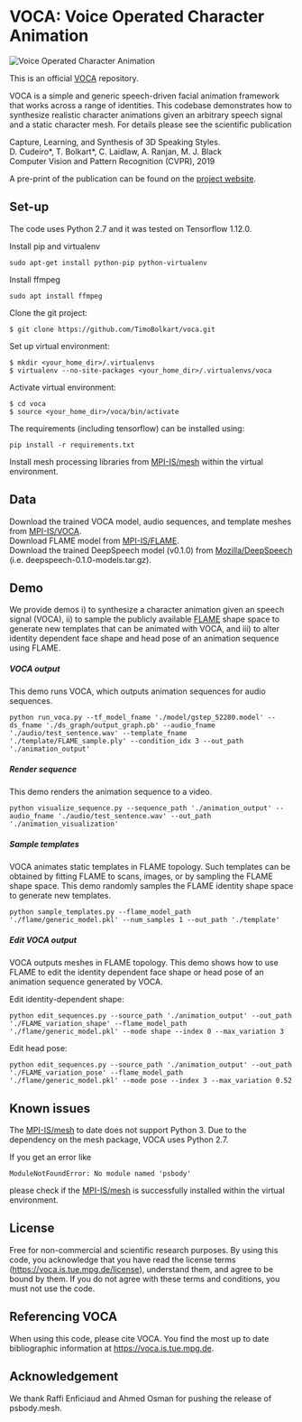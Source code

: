 # VOCA: Voice Operated Character Animation

![Voice Operated Character Animation](https://voca.is.tue.mpg.de/uploads/ckeditor/pictures/61/VOCA_teaser.png)

This is an official [VOCA](https://voca.is.tue.mpg.de) repository.

VOCA is a simple and generic speech-driven facial animation framework that works across a range of identities. This codebase demonstrates how to synthesize realistic character animations given an arbitrary speech signal and a static character mesh. For details please see the scientific publication

Capture, Learning, and Synthesis of 3D Speaking Styles.<br/> 
D. Cudeiro*, T. Bolkart*, C. Laidlaw, A. Ranjan, M. J. Black<br/>
Computer Vision and Pattern Recognition (CVPR), 2019

A pre-print of the publication can be found on the [project website](https://voca.is.tue.mpg.de).


## Set-up

The code uses Python 2.7 and it was tested on Tensorflow 1.12.0.

Install pip and virtualenv
```
sudo apt-get install python-pip python-virtualenv
```

Install ffmpeg
```
sudo apt install ffmpeg
```

Clone the git project:
```
$ git clone https://github.com/TimoBolkart/voca.git
```

Set up virtual environment:
```
$ mkdir <your_home_dir>/.virtualenvs
$ virtualenv --no-site-packages <your_home_dir>/.virtualenvs/voca
```

Activate virtual environment:
```
$ cd voca
$ source <your_home_dir>/voca/bin/activate
```

The requirements (including tensorflow) can be installed using:
```
pip install -r requirements.txt
```

Install mesh processing libraries from [MPI-IS/mesh](https://github.com/MPI-IS/mesh) within the virtual environment.


## Data

Download the trained VOCA model, audio sequences, and template meshes from [MPI-IS/VOCA](https://voca.is.tue.mpg.de).<br/>
Download FLAME model from [MPI-IS/FLAME](http://flame.is.tue.mpg.de/).<br/>
Download the trained DeepSpeech model (v0.1.0) from [Mozilla/DeepSpeech](https://github.com/mozilla/DeepSpeech/releases/tag/v0.1.0) (i.e. deepspeech-0.1.0-models.tar.gz).

## Demo

We provide demos i) to synthesize a character animation given an speech signal (VOCA), ii) to sample the publicly available [FLAME](http://flame.is.tue.mpg.de/) shape space to generate new templates that can be animated with VOCA, and iii) to alter identity dependent face shape and head pose of an animation sequence using FLAME. 

##### VOCA output

This demo runs VOCA, which outputs animation sequences for audio sequences.
```
python run_voca.py --tf_model_fname './model/gstep_52280.model' --ds_fname './ds_graph/output_graph.pb' --audio_fname './audio/test_sentence.wav' --template_fname './template/FLAME_sample.ply' --condition_idx 3 --out_path './animation_output'
```

##### Render sequence

This demo renders the animation sequence to a video.
```
python visualize_sequence.py --sequence_path './animation_output' --audio_fname './audio/test_sentence.wav' --out_path './animation_visualization'
```

##### Sample templates

VOCA animates static templates in FLAME topology. Such templates can be obtained by fitting FLAME to scans, images, or by sampling the FLAME shape space. This demo randomly samples the FLAME identity shape space to generate new templates.
```
python sample_templates.py --flame_model_path './flame/generic_model.pkl' --num_samples 1 --out_path './template'
```

##### Edit VOCA output

VOCA outputs meshes in FLAME topology. This demo shows how to use FLAME to edit the identity dependent face shape or head pose of an animation sequence generated by VOCA.

Edit identity-dependent shape:
```
python edit_sequences.py --source_path './animation_output' --out_path './FLAME_variation_shape' --flame_model_path  './flame/generic_model.pkl' --mode shape --index 0 --max_variation 3
```

Edit head pose:
```
python edit_sequences.py --source_path './animation_output' --out_path './FLAME_variation_pose' --flame_model_path  './flame/generic_model.pkl' --mode pose --index 3 --max_variation 0.52
```

## Known issues

The [MPI-IS/mesh](https://github.com/MPI-IS/mesh) to date does not support Python 3. Due to the dependency on the mesh package, VOCA uses Python 2.7.

If you get an error like
```
ModuleNotFoundError: No module named 'psbody'
```
please check if the [MPI-IS/mesh](https://github.com/MPI-IS/mesh) is successfully installed within the virtual environment.

## License

Free for non-commercial and scientific research purposes. By using this code, you acknowledge that you have read the license terms (https://voca.is.tue.mpg.de/license), understand them, and agree to be bound by them. If you do not agree with these terms and conditions, you must not use the code.


## Referencing VOCA

When using this code, please cite VOCA. You find the most up to date bibliographic information at https://voca.is.tue.mpg.de.


## Acknowledgement

We thank Raffi Enficiaud and Ahmed Osman for pushing the release of psbody.mesh.









